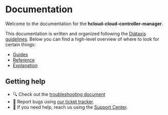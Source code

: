 # Documentation

Welcome to the documentation for the **hcloud-cloud-controller-manager**.

This documentation is written and organized following the [Diátaxis guidelines](https://diataxis.fr/). Below you can find a high-level overview of where to look for certain things:

- [Guides](guides)
- [Reference](reference)
- [Explanation](explanation)

## Getting help

- :mag: Check out the [troubleshooting document](./guides/troubleshooting.md)
- :bug: Report bugs using [our ticket tracker](https://gitlab.com/hetznercloud/fleeting-plugin-hetzner/-/issues/new?issuable_template=bug-report).
- :raising_hand: If you need help, reach us using the [Support Center](https://console.hetzner.cloud/support).
